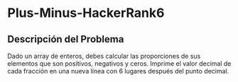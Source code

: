 # Plus-Minus-HackerRank6

## Descripción del Problema

Dado un array de enteros, debes calcular las proporciones de sus elementos que son positivos, negativos y ceros. Imprime el valor decimal de cada fracción en una nueva línea con 6 lugares después del punto decimal.
